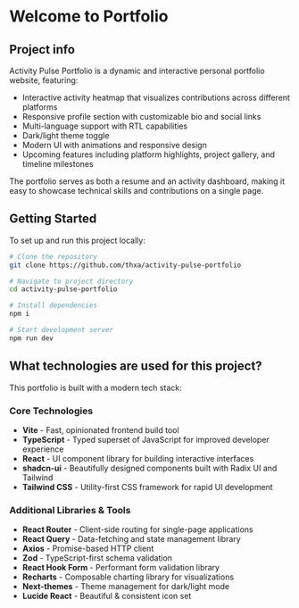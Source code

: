 # Welcome to Portfolio
## Project info

Activity Pulse Portfolio is a dynamic and interactive personal portfolio website, featuring:

- Interactive activity heatmap that visualizes contributions across different platforms
- Responsive profile section with customizable bio and social links
- Multi-language support with RTL capabilities
- Dark/light theme toggle
- Modern UI with animations and responsive design
- Upcoming features including platform highlights, project gallery, and timeline milestones

The portfolio serves as both a resume and an activity dashboard, making it easy to showcase technical skills and contributions on a single page.

## Getting Started
To set up and run this project locally:

```sh
# Clone the repository
git clone https://github.com/thxa/activity-pulse-portfolio

# Navigate to project directory
cd activity-pulse-portfolio

# Install dependencies
npm i

# Start development server
npm run dev
```

## What technologies are used for this project?

This portfolio is built with a modern tech stack:

### Core Technologies
- **Vite** - Fast, opinionated frontend build tool
- **TypeScript** - Typed superset of JavaScript for improved developer experience
- **React** - UI component library for building interactive interfaces
- **shadcn-ui** - Beautifully designed components built with Radix UI and Tailwind
- **Tailwind CSS** - Utility-first CSS framework for rapid UI development

### Additional Libraries & Tools
- **React Router** - Client-side routing for single-page applications
- **React Query** - Data-fetching and state management library
- **Axios** - Promise-based HTTP client
- **Zod** - TypeScript-first schema validation
- **React Hook Form** - Performant form validation library
- **Recharts** - Composable charting library for visualizations
- **Next-themes** - Theme management for dark/light mode
- **Lucide React** - Beautiful & consistent icon set

